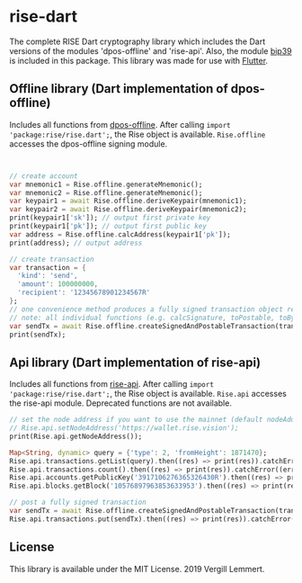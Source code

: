 # rise-dart
The complete RISE Dart cryptography library which includes the Dart versions of the modules 'dpos-offline' and 'rise-api'. Also, the module [bip39](https://pub.dartlang.org/packages/bip39) is included in this package.
This library was made for use with [Flutter](https://flutter.dev).

## Offline library (Dart implementation of dpos-offline)
Includes all functions from [dpos-offline](https://github.com/vekexasia/dpos-offline). After calling `import 'package:rise/rise.dart';`, the Rise object is available. `Rise.offline` accesses the dpos-offline signing module.
```dart


// create account
var mnemonic1 = Rise.offline.generateMnemonic();
var mnemonic2 = Rise.offline.generateMnemonic();
var keypair1 = await Rise.offline.deriveKeypair(mnemonic1);
var keypair2 = await Rise.offline.deriveKeypair(mnemonic2);
print(keypair1['sk']); // output first private key
print(keypair1['pk']); // output first public key
var address = Rise.offline.calcAddress(keypair1['pk']);
print(address); // output address

// create transaction
var transaction = {
  'kind': 'send',
  'amount': 100000000,
  'recipient': '12345678901234567R'
};
// one convenience method produces a fully signed transaction object ready to be posted to the RISE network
// note: all individual functions (e.g. calcSignature, toPostable, toBytes, getTransactionId (identifier), etc.) are still available for use
var sendTx = await Rise.offline.createSignedAndPostableTransaction(transaction: transaction, firstKeypair: keypair1, secondKeypair: keypair2);
print(sendTx);
```

## Api library (Dart implementation of rise-api)
Includes all functions from [rise-api](https://github.com/RiseVision/rise-ts). After calling `import 'package:rise/rise.dart';`, the Rise object is available. `Rise.api` accesses the rise-api module.
Deprecated functions are not available.
```dart
// set the node address if you want to use the mainnet (default nodeAddress is https://twallet.rise.vision which uses the testnet)
// Rise.api.setNodeAddress('https://wallet.rise.vision');
print(Rise.api.getNodeAddress());

Map<String, dynamic> query = {'type': 2, 'fromHeight': 1871470};
Rise.api.transactions.getList(query).then((res) => print(res)).catchError((err) => print(err));
Rise.api.transactions.count().then((res) => print(res)).catchError((err) => print(err));
Rise.api.accounts.getPublicKey('3917106276365326430R').then((res) => print(res)).catchError((err) => print(err));
Rise.api.blocks.getBlock('10576897963853633953').then((res) => print(res)).catchError((err) => print(err));

// post a fully signed transaction
var sendTx = await Rise.offline.createSignedAndPostableTransaction(transaction: transaction, firstKeypair: keypair1, secondKeypair: keypair2);
Rise.api.transactions.put(sendTx).then((res) => print(res)).catchError((err) => print(err));
```

## License
This library is available under the MIT License. 2019 Vergill Lemmert.
